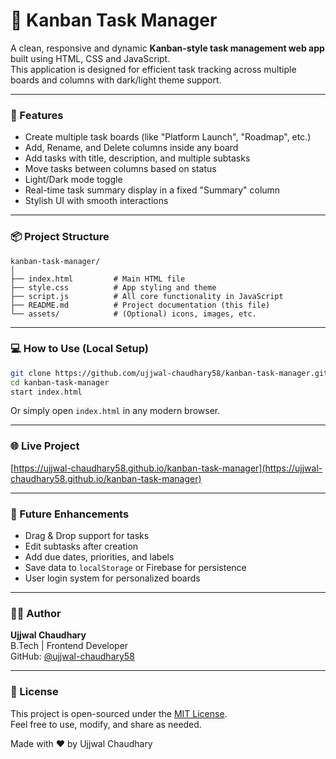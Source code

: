 # 📁 Kanban Task Manager

A clean, responsive and dynamic **Kanban-style task management web app** built using HTML, CSS and JavaScript.  
This application is designed for efficient task tracking across multiple boards and columns with dark/light theme support.

---

### 🚀 Features

- Create multiple task boards (like "Platform Launch", "Roadmap", etc.)
- Add, Rename, and Delete columns inside any board
- Add tasks with title, description, and multiple subtasks
- Move tasks between columns based on status
- Light/Dark mode toggle
- Real-time task summary display in a fixed "Summary" column
- Stylish UI with smooth interactions

---

### 📦 Project Structure

```
kanban-task-manager/
│
├── index.html         # Main HTML file
├── style.css          # App styling and theme
├── script.js          # All core functionality in JavaScript
├── README.md          # Project documentation (this file)
└── assets/            # (Optional) icons, images, etc.
```

---

### 💻 How to Use (Local Setup)

```bash
git clone https://github.com/ujjwal-chaudhary58/kanban-task-manager.git
cd kanban-task-manager
start index.html
```

Or simply open `index.html` in any modern browser.

---

### 🌐 Live Project

[https://ujjwal-chaudhary58.github.io/kanban-task-manager](https://ujjwal-chaudhary58.github.io/kanban-task-manager)

---

### 🔮 Future Enhancements

- Drag & Drop support for tasks  
- Edit subtasks after creation  
- Add due dates, priorities, and labels  
- Save data to `localStorage` or Firebase for persistence  
- User login system for personalized boards

---

### 👨‍💻 Author

**Ujjwal Chaudhary**  
B.Tech | Frontend Developer  
GitHub: [@ujjwal-chaudhary58](https://github.com/ujjwal-chaudhary58)

---

### 📄 License

This project is open-sourced under the [MIT License](https://opensource.org/licenses/MIT).  
Feel free to use, modify, and share as needed.

Made with ❤️ by Ujjwal Chaudhary
